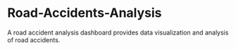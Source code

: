 # Road-Accidents-Analysis
A road accident analysis dashboard provides data visualization and analysis of road accidents.
